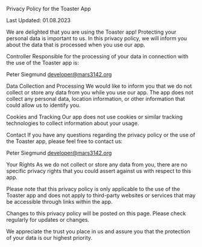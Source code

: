 Privacy Policy for the Toaster App

Last Updated: 01.08.2023

We are delighted that you are using the Toaster app! Protecting your personal data is important to us. In this privacy policy, we will inform you about the data that is processed when you use our app.

Controller
Responsible for the processing of your data in connection with the use of the Toaster app is:

Peter Siegmund
developer@mars3142.org

Data Collection and Processing
We would like to inform you that we do not collect or store any data from you while you use our app. The app does not collect any personal data, location information, or other information that could allow us to identify you.

Cookies and Tracking
Our app does not use cookies or similar tracking technologies to collect information about your usage.

Contact
If you have any questions regarding the privacy policy or the use of the Toaster app, please feel free to contact us:

Peter Siegmund
developer@mars3142.org

Your Rights
As we do not collect or store any data from you, there are no specific privacy rights that you could assert against us with respect to this app.

Please note that this privacy policy is only applicable to the use of the Toaster app and does not apply to third-party websites or services that may be accessible through links within the app.

Changes to this privacy policy will be posted on this page. Please check regularly for updates or changes.

We appreciate the trust you place in us and assure you that the protection of your data is our highest priority.
